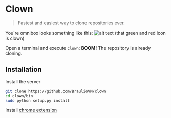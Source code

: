 Clown
======
> Fastest and easiest way to clone repositories ever.

You're omnibox looks something like this:
![alt text](http://i59.tinypic.com/29fw1vq.png "Chrome bar") (that green and red icon is clown)

Open a terminal and execute ````clown````: **BOOM!** The repository is already cloning.

## Installation
Install the server
````sh
git clone https://github.com/BraulioVM/clown
cd clown/bin
sudo python setup.py install
````

Install [chrome extension](http://google.com)
